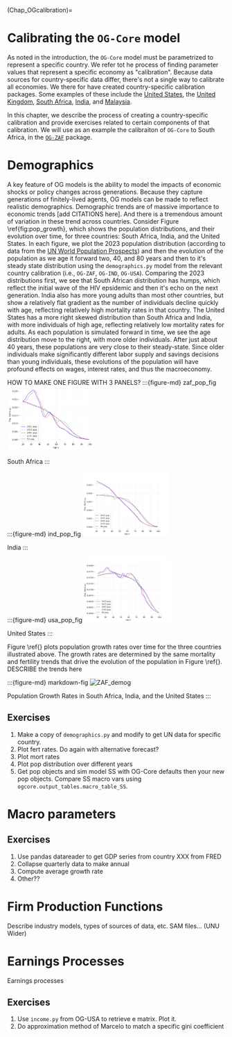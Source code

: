 (Chap_OGcalibration)=

# Calibrating the `OG-Core` model

As noted in the introduction, the `OG-Core` model must be parametrized to represent a specific country. We refer tot he process of finding parameter values that represent a specific economy as "calibration".  Because data sources for country-specific data differ, there's not a single way to calibrate all economies. We there for have created country-specific calibration packages.   Some examples of these include the [United States](https://github.com/PSLmodels/OG-USA), the [United Kingdom](https://github.com/PSLmodels/OG-UK), [South Africa](https://github.com/EAPD-DRB/OG-ZAF), [India](https://github.com/Revenue-Academy/OG-IND), and [Malaysia](https://github.com/Revenue-Academy/OG-MYS).

In this chapter, we describe the process of creating a country-specific calibration and provide exercises related to certain components of that calibration.  We will use as an example the calibraiton of `OG-Core` to South Africa, in the [`OG-ZAF`](https://github.com/EAPD-DRB/OG-ZAF) package.


# Demographics

A key feature of OG models is the ability to model the impacts of economic shocks or policy changes across generations. Because they capture generations of finitely-lived agents, OG models can be made to reflect realistic demographics.  Demographic trends are of massive importance to economic trends [add CITATIONS here]. And there is a tremendous amount of variation in these trend across countries.  Consider Figure \ref{fig:pop_growth}, which shows the population distributions, and their evolution over time, for three countries: South Africa, India, and the United States. In each figure, we plot the 2023 population distribution (according to data from the [UN World Population Prospects](https://population.un.org/wpp/)) and then the evolution of the population as we age it forward two, 40, and 80 years and then to it's steady state distribution using the `demographics.py` model from the relevant country calibration (i.e., `OG-ZAF`, `OG-IND`, `OG-USA`). Comparing the 2023 distributions first, we see that South African distribution has humps, which reflect the initial wave of the HIV epsidemic and then it's echo on the next generation.  India also has more young adults than most other countries, but show a relatively flat gradient as the number of individuals decline quickly with age, reflecting relatively high mortality rates in that country.  The United States has a more right skewed distribution than South Africa and India, with more individuals of high age, reflecting relatively low mortality rates for adults. As each population is simulated forward in time, we see the age distribution move to the right, with more older individuals.  After just about 40 years, these populations are very close to their steady-state. Since older individuals make significantly different labor supply and savings decisions than young individuals, these evolutions of the population will have profound effects on wages, interest rates, and thus the macroeconomy.


HOW TO MAKE ONE FIGURE WITH 3 PANELS?
:::{figure-md} zaf_pop_fig
<img src="./images/ZAF_pop_distribution.png" alt="ZAF_demog" class="bg-primary mb-1" width="200px">

South Africa
:::

:::{figure-md} ind_pop_fig
<img src="./images/IND_pop_distribution.png" alt="ZAF_demog" class="bg-primary mb-1" width="200px">

India
:::

:::{figure-md} usa_pop_fig
<img src="./images/USA_pop_distribution.png" alt="ZAF_demog" class="bg-primary mb-1" width="200px">

United States
:::

Figure \ref{} plots population growth rates over time for the three countries illustrated above.  The growth rates are determined by the same mortality and fertility trends that drive the evolution of the population in Figure \ref{}. DESCRIBE the trends here

:::{figure-md} markdown-fig
<img src="../images/pop_growth_rates.png" alt="ZAF_demog" class="bg-primary mb-1" width="200px">

Population Growth Rates in South Africa, India, and the United States
:::

## Exercises
1. Make a copy of `demographics.py` and modify to get UN data for specific country.
2. Plot fert rates.  Do again with alternative forecast?
3. Plot mort rates
4. Plot pop distribution over different years
5. Get pop objects and sim model SS with OG-Core defaults then your new pop objects.  Compare SS macro vars using `ogcore.output_tables.macro_table_SS`.

# Macro parameters

## Exercises
1. Use pandas datareader to get GDP series from country XXX from FRED
2. Collapse quarterly data to make annual
3. Compute average growth rate
4. Other??
# Firm Production Functions

Describe industry models, types of sources of data, etc.  SAM files... (UNU Wider)

# Earnings Processes

Earnings processes

## Exercises
1. Use `income.py` from OG-USA to retrieve e matrix.  Plot it.
2. Do approximation method of Marcelo to match a specific gini coefficient



